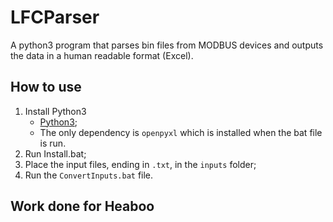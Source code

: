 # LFCParser
A python3 program that parses bin files from MODBUS devices and outputs the data in a human readable format (Excel).

## How to use
1. Install Python3
    - [Python3](https://www.python.org/downloads/);
    - The only dependency is `openpyxl` which is installed when the bat file is run.
2. Run Install.bat;
3. Place the input files, ending in `.txt`, in the `inputs` folder;
4. Run the `ConvertInputs.bat` file.

## Work done for Heaboo